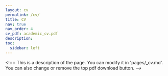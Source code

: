 ```yaml
---
layout: cv
permalink: /cv/
title: CV
nav: true
nav_order: 4
cv_pdf: academic_cv.pdf
description: 
toc:
  sidebar: left
---
```

<!== This is a description of the page. You can modify it in 'pages/_cv.md'. You can also change or remove the top pdf download button. -->